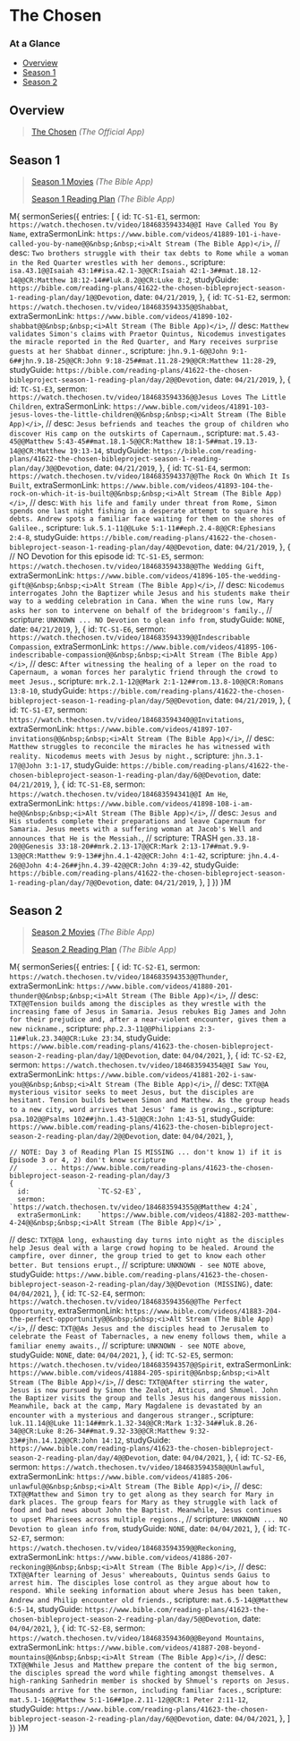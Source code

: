 # The Chosen

### At a Glance

- [Overview](#overview)
- [Season 1](#season-1)
- [Season 2](#season-2)

## Overview

> [The Chosen](https://watch.thechosen.tv/) _(The Official App)_


## Season 1 

> [Season 1 Movies](https://www.bible.com/videos/collections/208-the-chosen-season-1) _(The Bible App)_
>
> [Season 1 Reading Plan](https://www.bible.com/reading-plans/41622-the-chosen-bibleproject-season-1-reading-plan) _(The Bible App)_

M{ sermonSeries({
  entries: [
    {
      id:                 `TC-S1-E1`, 
      sermon:             `https://watch.thechosen.tv/video/184683594334@@I Have Called You By Name`,
      extraSermonLink:    `https://www.bible.com/videos/41889-101-i-have-called-you-by-name@@&nbsp;&nbsp;<i>Alt Stream (The Bible App)</i>`,
//    desc:               `Two brothers struggle with their tax debts to Rome while a woman in the Red Quarter wrestles with her demons.`,
      scripture:          `isa.43.1@@Isaiah 43:1##isa.42.1-3@@CR:Isaiah 42:1-3##mat.18.12-14@@CR:Matthew 18:12-14##luk.8.2@@CR:Luke 8:2`,
      studyGuide:         `https://bible.com/reading-plans/41622-the-chosen-bibleproject-season-1-reading-plan/day/1@@Devotion`,
      date:               `04/21/2019`,
    },
    {
      id:                 `TC-S1-E2`, 
      sermon:             `https://watch.thechosen.tv/video/184683594335@@Shabbat`,
      extraSermonLink:    `https://www.bible.com/videos/41890-102-shabbat@@&nbsp;&nbsp;<i>Alt Stream (The Bible App)</i>`,
//    desc:               `Matthew validates Simon's claims with Praetor Quintus, Nicodemus investigates the miracle reported in the Red Quarter, and Mary receives surprise guests at her Shabbat dinner.`,
      scripture:          `jhn.9.1-6@@John 9:1-6##jhn.9.18-25@@CR:John 9:18-25##mat.11.28-29@@CR:Matthew 11:28-29`,
      studyGuide:         `https://bible.com/reading-plans/41622-the-chosen-bibleproject-season-1-reading-plan/day/2@@Devotion`,
      date:               `04/21/2019`,
    },
    {
      id:                 `TC-S1-E3`, 
      sermon:             `https://watch.thechosen.tv/video/184683594336@@Jesus Loves The Little Children`,
      extraSermonLink:    `https://www.bible.com/videos/41891-103-jesus-loves-the-little-children@@&nbsp;&nbsp;<i>Alt Stream (The Bible App)</i>`,
//    desc:               `Jesus befriends and teaches the group of children who discover His camp on the outskirts of Capernaum.`,
      scripture:          `mat.5.43-45@@Matthew 5:43-45##mat.18.1-5@@CR:Matthew 18:1-5##mat.19.13-14@@CR:Matthew 19:13-14`,
      studyGuide:         `https://bible.com/reading-plans/41622-the-chosen-bibleproject-season-1-reading-plan/day/3@@Devotion`,
      date:               `04/21/2019`,
    },
    {
      id:                 `TC-S1-E4`, 
      sermon:             `https://watch.thechosen.tv/video/184683594337@@The Rock On Which It Is Built`,
      extraSermonLink:    `https://www.bible.com/videos/41893-104-the-rock-on-which-it-is-built@@&nbsp;&nbsp;<i>Alt Stream (The Bible App)</i>`,
//    desc:               `With his life and family under threat from Rome, Simon spends one last night fishing in a desperate attempt to square his debts. Andrew spots a familiar face waiting for them on the shores of Galilee.`,
      scripture:          `luk.5.1-11@@Luke 5:1-11##eph.2.4-8@@CR:Ephesians 2:4-8`,
      studyGuide:         `https://bible.com/reading-plans/41622-the-chosen-bibleproject-season-1-reading-plan/day/4@@Devotion`,
      date:               `04/21/2019`,
    },
    {                     // NO Devotion for this episode
      id:                 `TC-S1-E5`, 
      sermon:             `https://watch.thechosen.tv/video/184683594338@@The Wedding Gift`,
      extraSermonLink:    `https://www.bible.com/videos/41896-105-the-wedding-gift@@&nbsp;&nbsp;<i>Alt Stream (The Bible App)</i>`,
//    desc:               `Nicodemus interrogates John the Baptizer while Jesus and his students make their way to a wedding celebration in Cana. When the wine runs low, Mary asks her son to intervene on behalf of the bridegroom's family.`,
//    scripture:          `UNKNOWN ... NO Devotion to glean info from`,
      studyGuide:         `NONE`,
      date:               `04/21/2019`,
    },
    {
      id:                 `TC-S1-E6`, 
      sermon:             `https://watch.thechosen.tv/video/184683594339@@Indescribable Compassion`,
      extraSermonLink:    `https://www.bible.com/videos/41895-106-indescribable-compassion@@&nbsp;&nbsp;<i>Alt Stream (The Bible App)</i>`,
//    desc:               `After witnessing the healing of a leper on the road to Capernaum, a woman forces her paralytic friend through the crowd to meet Jesus.`,
      scripture:          `mrk.2.1-12@@Mark 2:1-12##rom.13.8-10@@CR:Romans 13:8-10`,
      studyGuide:         `https://bible.com/reading-plans/41622-the-chosen-bibleproject-season-1-reading-plan/day/5@@Devotion`,
      date:               `04/21/2019`,
    },
    {
      id:                 `TC-S1-E7`, 
      sermon:             `https://watch.thechosen.tv/video/184683594340@@Invitations`,
      extraSermonLink:    `https://www.bible.com/videos/41897-107-invitations@@&nbsp;&nbsp;<i>Alt Stream (The Bible App)</i>`,
//    desc:               `Matthew struggles to reconcile the miracles he has witnessed with reality. Nicodemus meets with Jesus by night.`,
      scripture:          `jhn.3.1-17@@John 3:1-17`,
      studyGuide:         `https://bible.com/reading-plans/41622-the-chosen-bibleproject-season-1-reading-plan/day/6@@Devotion`,
      date:               `04/21/2019`,
    },
    {
      id:                 `TC-S1-E8`, 
      sermon:             `https://watch.thechosen.tv/video/184683594341@@I Am He`,
      extraSermonLink:    `https://www.bible.com/videos/41898-108-i-am-he@@&nbsp;&nbsp;<i>Alt Stream (The Bible App)</i>`,
//    desc:               `Jesus and His students complete their preparations and leave Capernaum for Samaria. Jesus meets with a suffering woman at Jacob's Well and announces that He is the Messiah.`,
//    scripture: TRASH    `gen.33.18-20@@Genesis 33:18-20##mrk.2.13-17@@CR:Mark 2:13-17##mat.9.9-13@@CR:Matthew 9:9-13##jhn.4.1-42@@CR:John 4:1-42`,
      scripture:          `jhn.4.4-26@@John 4:4-26##jhn.4.39-42@@CR:John 4:39-42`,
      studyGuide:         `https://bible.com/reading-plans/41622-the-chosen-bibleproject-season-1-reading-plan/day/7@@Devotion`,
      date:               `04/21/2019`,
    },
  ]
}) }M



## Season 2

> [Season 2 Movies](https://www.bible.com/videos/collections/1389-the-chosen-season-2) _(The Bible App)_
>
> [Season 2 Reading Plan](https://www.bible.com/reading-plans/41623-the-chosen-bibleproject-season-2-reading-plan) _(The Bible App)_

M{ sermonSeries({
  entries: [
    {
      id:                 `TC-S2-E1`, 
      sermon:             `https://watch.thechosen.tv/video/184683594353@@Thunder`,
      extraSermonLink:    `https://www.bible.com/videos/41880-201-thunder@@&nbsp;&nbsp;<i>Alt Stream (The Bible App)</i>`,
//    desc:               `TXT@@Tension builds among the disciples as they wrestle with the increasing fame of Jesus in Samaria. Jesus rebukes Big James and John for their prejudice and, after a near-violent encounter, gives them a new nickname.`,
      scripture:          `php.2.3-11@@Philippians 2:3-11##luk.23.34@@CR:Luke 23:34`,
      studyGuide:         `https://www.bible.com/reading-plans/41623-the-chosen-bibleproject-season-2-reading-plan/day/1@@Devotion`,
      date:               `04/04/2021`,
    },
    {
      id:                 `TC-S2-E2`, 
      sermon:             `https://watch.thechosen.tv/video/184683594354@@I Saw You`,
      extraSermonLink:    `https://www.bible.com/videos/41881-202-i-saw-you@@&nbsp;&nbsp;<i>Alt Stream (The Bible App)</i>`,
//    desc:               `TXT@@A mysterious visitor seeks to meet Jesus, but the disciples are hesitant. Tension builds between Simon and Matthew. As the group heads to a new city, word arrives that Jesus' fame is growing.`,
      scripture:          `psa.102@@Psalms 102##jhn.1.43-51@@CR:John 1:43-51`,
      studyGuide:         `https://www.bible.com/reading-plans/41623-the-chosen-bibleproject-season-2-reading-plan/day/2@@Devotion`,
      date:               `04/04/2021`,
    },

    // NOTE: Day 3 of Reading Plan IS MISSING ... don't know 1) if it is Episode 3 or 4, 2) don't know scripture
    //       ... https://www.bible.com/reading-plans/41623-the-chosen-bibleproject-season-2-reading-plan/day/3
    {
      id:                 `TC-S2-E3`, 
      sermon:             `https://watch.thechosen.tv/video/184683594355@@Matthew 4:24`,
      extraSermonLink:    `https://www.bible.com/videos/41882-203-matthew-4-24@@&nbsp;&nbsp;<i>Alt Stream (The Bible App)</i>`,
//    desc:               `TXT@@A long, exhausting day turns into night as the disciples help Jesus deal with a large crowd hoping to be healed. Around the campfire, over dinner, the group tried to get to know each other better. But tensions erupt.`,
//    scripture:          `UNKNOWN - see NOTE above`,
      studyGuide:         `https://www.bible.com/reading-plans/41623-the-chosen-bibleproject-season-2-reading-plan/day/3@@Devotion (MISSING)`,
      date:               `04/04/2021`,
    },
    {
      id:                 `TC-S2-E4`, 
      sermon:             `https://watch.thechosen.tv/video/184683594356@@The Perfect Opportunity`,
      extraSermonLink:    `https://www.bible.com/videos/41883-204-the-perfect-opportunity@@&nbsp;&nbsp;<i>Alt Stream (The Bible App)</i>`,
//    desc:               `TXT@@As Jesus and the disciples head to Jerusalem to celebrate the Feast of Tabernacles, a new enemy follows them, while a familiar enemy awaits.`,
//    scripture:          `UNKNOWN - see NOTE above`,
      studyGuide:         `NONE`,
      date:               `04/04/2021`,
    },
    {
      id:                 `TC-S2-E5`, 
      sermon:             `https://watch.thechosen.tv/video/184683594357@@Spirit`,
      extraSermonLink:    `https://www.bible.com/videos/41884-205-spirit@@&nbsp;&nbsp;<i>Alt Stream (The Bible App)</i>`,
//    desc:               `TXT@@After stirring the water, Jesus is now pursued by Simon the Zealot, Atticus, and Shmuel. John the Baptizer visits the group and tells Jesus his dangerous mission. Meanwhile, back at the camp, Mary Magdalene is devastated by an encounter with a mysterious and dangerous stranger.`,
      scripture:          `luk.11.14@@Luke 11:14##mrk.1.32-34@@CR:Mark 1:32-34##luk.8.26-34@@CR:Luke 8:26-34##mat.9.32-33@@CR:Matthew 9:32-33##jhn.14.12@@CR:John 14:12`,
      studyGuide:         `https://www.bible.com/reading-plans/41623-the-chosen-bibleproject-season-2-reading-plan/day/4@@Devotion`,
      date:               `04/04/2021`,
    },
    {
      id:                 `TC-S2-E6`, 
      sermon:             `https://watch.thechosen.tv/video/184683594358@@Unlawful`,
      extraSermonLink:    `https://www.bible.com/videos/41885-206-unlawful@@&nbsp;&nbsp;<i>Alt Stream (The Bible App)</i>`,
//    desc:               `TXT@@Matthew and Simon try to get along as they search for Mary in dark places. The group fears for Mary as they struggle with lack of food and bad news about John the Baptist. Meanwhile, Jesus continues to upset Pharisees across multiple regions.`,
//    scripture:          `UNKNOWN ... NO Devotion to glean info from`,
      studyGuide:         `NONE`,
      date:               `04/04/2021`,
    },
    {
      id:                 `TC-S2-E7`, 
      sermon:             `https://watch.thechosen.tv/video/184683594359@@Reckoning`,
      extraSermonLink:    `https://www.bible.com/videos/41886-207-reckoning@@&nbsp;&nbsp;<i>Alt Stream (The Bible App)</i>`,
//    desc:               `TXT@@After learning of Jesus' whereabouts, Quintus sends Gaius to arrest him. The disciples lose control as they argue about how to respond. While seeking information about where Jesus has been taken, Andrew and Philip encounter old friends.`,
      scripture:          `mat.6.5-14@@Matthew 6:5-14`,
      studyGuide:         `https://www.bible.com/reading-plans/41623-the-chosen-bibleproject-season-2-reading-plan/day/5@@Devotion`,
      date:               `04/04/2021`,
    },
    {
      id:                 `TC-S2-E8`, 
      sermon:             `https://watch.thechosen.tv/video/184683594360@@Beyond Mountains`,
      extraSermonLink:    `https://www.bible.com/videos/41887-208-beyond-mountains@@&nbsp;&nbsp;<i>Alt Stream (The Bible App)</i>`,
//    desc:               `TXT@@While Jesus and Matthew prepare the content of the big sermon, the disciples spread the word while fighting amongst themselves. A high-ranking Sanhedrin member is shocked by Shmuel's reports on Jesus. Thousands arrive for the sermon, including familiar faces.`,
      scripture:          `mat.5.1-16@@Matthew 5:1-16##1pe.2.11-12@@CR:1 Peter 2:11-12`,
      studyGuide:         `https://www.bible.com/reading-plans/41623-the-chosen-bibleproject-season-2-reading-plan/day/6@@Devotion`,
      date:               `04/04/2021`,
    },
  ]
}) }M
